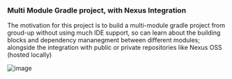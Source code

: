 ### Multi Module Gradle project, with Nexus Integration

The motivation for this project is to build a multi-module gradle project from groud-up without using much IDE support, so can learn about the building blocks and dependency mananegment between different modules; alongside the integration with public or private repositories like Nexus OSS (hosted locally)

![image](https://github.com/user-attachments/assets/e57b1635-e6ba-48ba-a251-1f72f65be3d3)
